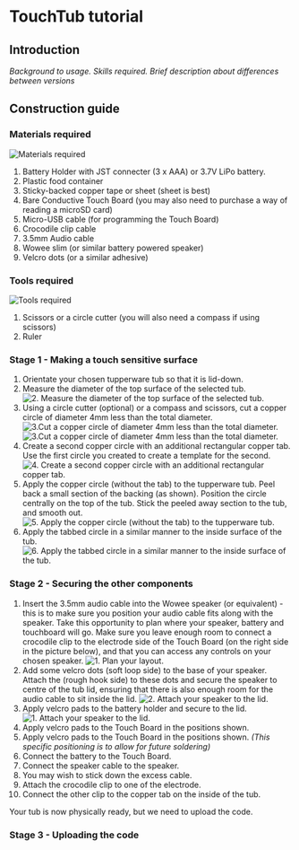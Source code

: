 # TouchTub tutorial

## Introduction

_Background to usage. Skills required. Brief description about differences between versions_

## Construction guide

### Materials required
![](https://BaDoomUK.github.io/TouchTub/Photos/01.jpg "Materials required")
1. Battery Holder with JST connecter (3 x AAA) or 3.7V LiPo battery.
2. Plastic food container
3. Sticky-backed copper tape or sheet (sheet is best)
4. Bare Conductive Touch Board (you may also need to purchase a way of reading a microSD card)
5. Micro-USB cable (for programming the Touch Board)
6. Crocodile clip cable
7. 3.5mm Audio cable
8. Wowee slim (or similar battery powered speaker)
9. Velcro dots (or a similar adhesive)

### Tools required
![](https://BaDoomUK.github.io/TouchTub/Photos/13.jpg "Tools required")
1. Scissors or a circle cutter (you will also need a compass if using scissors)
2. Ruler

### Stage 1 - Making a touch sensitive surface

1. Orientate your chosen tupperware tub so that it is lid-down. 
2. Measure the diameter of the top surface of the selected tub.
![](https://BaDoomUK.github.io/TouchTub/Photos/14.jpg "2. Measure the diameter of the top surface of the selected tub.")
3. Using a circle cutter (optional) or a compass and scissors, cut a copper circle of diameter 4mm less than the total diameter.
![](https://BaDoomUK.github.io/TouchTub/Photos/15.jpg "3.Cut a copper circle of diameter 4mm less than the total diameter.")
![](https://BaDoomUK.github.io/TouchTub/Photos/16.jpg "3.Cut a copper circle of diameter 4mm less than the total diameter.")
4. Create a second copper circle with an additional rectangular copper tab.  Use the first circle you created to create a template for the second.
![](https://BaDoomUK.github.io/TouchTub/Photos/17.jpg "4. Create a second copper circle with an additional rectangular copper tab.")
5. Apply the copper circle (without the tab) to the tupperware tub. Peel back a small section of the backing (as shown). Position the circle centrally on the top of the tub. Stick the peeled away section to the tub, and smooth out.
![](https://BaDoomUK.github.io/TouchTub/Photos/18.jpg "5. Apply the copper circle (without the tab) to the tupperware tub.")
6. Apply the tabbed circle in a similar manner to the inside surface of the tub.
![](https://BaDoomUK.github.io/TouchTub/Photos/20.jpg "6. Apply the tabbed circle in a similar manner to the inside surface of the tub.")

### Stage 2 - Securing the other components
1. Insert the 3.5mm audio cable into the Wowee speaker (or equivalent) - this is to make sure you position your audio cable fits along with the speaker. Take this opportunity to plan where your speaker, battery and touchboard will go. Make sure you leave enough room to connect a crocodile clip to the electrode side of the Touch Board (on the right side in the picture below), and that you can access any controls on your chosen speaker. 
![](https://BaDoomUK.github.io/TouchTub/Photos/22.jpg "1. Plan your layout.")
2. Add some velcro dots (soft loop side) to the base of your speaker. Attach the (rough hook side) to these dots and secure the speaker to centre of the tub lid, ensuring that there is also enough room for the audio cable to sit inside the lid. 
![](https://BaDoomUK.github.io/TouchTub/Photos/24.jpg "2. Attach your speaker to the lid.")
3. Apply velcro pads to the battery holder and secure to the lid.
![](https://BaDoomUK.github.io/TouchTub/Photos/24.jpg "1. Attach your speaker to the lid.")
4. Apply velcro pads to the Touch Board in the positions shown.
5. Apply velcro pads to the Touch Board in the positions shown. _(This specific positioning is to allow for future soldering)_
6. Connect the battery to the Touch Board.
7. Connect the speaker cable to the speaker.
8. You may wish to stick down the excess cable.
9. Attach the crocodile clip to one of the electrode.
10. Connect the other clip to the copper tab on the inside of the tub. 

Your tub is now physically ready, but we need to upload the code. 

### Stage 3 - Uploading the code


